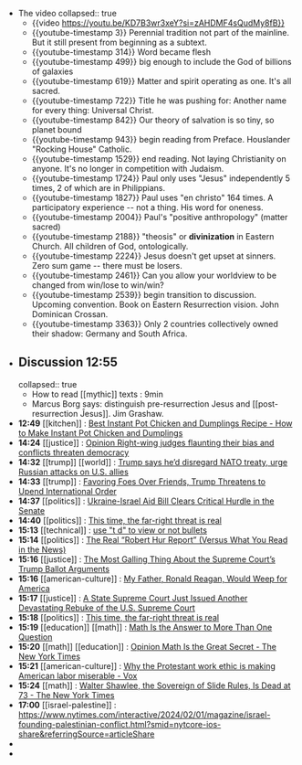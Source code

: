 - The video
  collapsed:: true
	- {{video https://youtu.be/KD7B3wr3xeY?si=zAHDMF4sQudMy8fB}}
	- {{youtube-timestamp 3}} Perennial tradition not part of the mainline. But it still present from beginning as a subtext.
	- {{youtube-timestamp 314}} Word became flesh
	- {{youtube-timestamp 499}} big enough to include the God of billions of galaxies
	- {{youtube-timestamp 619}} Matter and spirit operating as one. It's all sacred.
	- {{youtube-timestamp 722}} Title he was pushing for: Another name for every thing: Universal Christ.
	- {{youtube-timestamp 842}} Our theory of salvation is so tiny, so planet bound
	- {{youtube-timestamp 943}} begin reading from Preface. Houslander "Rocking House" Catholic.
	- {{youtube-timestamp 1529}} end reading. Not laying Christianity on anyone. It's no longer in competition with Judaism.
	- {{youtube-timestamp 1724}} Paul only uses "Jesus" independently 5 times, 2 of which are in Philippians.
	- {{youtube-timestamp 1827}} Paul uses "en christo" 164 times. A participatory experience -- not a thing. His word for oneness.
	- {{youtube-timestamp 2004}} Paul's "positive anthropology" (matter sacred)
	- {{youtube-timestamp 2188}} "theosis" or **divinization** in Eastern Church. All children of God, ontologically.
	- {{youtube-timestamp 2224}} Jesus doesn't get upset at sinners. Zero sum game -- there must be losers.
	- {{youtube-timestamp 2461}} Can you allow your worldview to be changed from win/lose to win/win?
	- {{youtube-timestamp 2539}} begin transition to discussion. Upcoming convention. Book on Eastern Resurrection vision. John Dominican Crossan.
	- {{youtube-timestamp 3363}} Only 2 countries collectively owned their shadow: Germany and South Africa.
- ## Discussion 12:55
  collapsed:: true
	- How to read [[mythic]] texts : 9min
	- Marcus Borg says: distinguish pre-resurrection Jesus and [[post-resurrection Ĵesus]]. Jim Grashaw.
- **12:49** [[kitchen]] :  [Best Instant Pot Chicken and Dumplings Recipe - How to Make Instant Pot Chicken and Dumplings](https://www.thepioneerwoman.com/food-cooking/recipes/a32675447/instant-pot-chicken-and-dumplings-recipe/)
- **14:24** [[justice]] : [Opinion  Right-wing judges flaunting their bias and conflicts threaten democracy](https://www.washingtonpost.com/opinions/2024/02/11/thomas-cannon-conflicts/)
- **14:32** [[trump]] [[world]] : [Trump says he’d disregard NATO treaty, urge Russian attacks on U.S. allies](https://www.washingtonpost.com/politics/2024/02/10/trump-nato-allies-russia/?utm_source=newsshowcase&utm_medium=gnews&utm_campaign=CDAqDwgAKgcICjCO1JQKMLfRdDDE_vEB&utm_content=rundown)
- **14:33** [[trump]] : [Favoring Foes Over Friends, Trump Threatens to Upend International Order](https://www.nytimes.com/2024/02/11/us/politics/trump-nato.html?utm_source=newsshowcase&utm_medium=gnews&utm_campaign=CDAQnZqV4dyh28j9ARj4u8TH6qi79o8BKg8IACoHCAowjuuKAzCWrzw&utm_content=rundown&gaa_at=la&gaa_n=AZsHK_mvU7FtJbaoDnONjcl_gsNoQ8F7IK1H2-WkZKgCTwqjfDMLzrGuUVy_zczBihZ2gIcP-H2lyX2e_QZgcg1vzP6g&gaa_ts=65c92bd2&gaa_sig=ricW38xErTuCZ8aTFsF2Fyfnas2FtZ3dYLc5ifOdAOUpdtmtgQTgMhlGZ7_K3qfRZmeOFTtj25BrMn2oVbUFIA%3D%3D)
- **14:37** [[politics]] : [Ukraine-Israel Aid Bill Clears Critical Hurdle in the Senate](https://www.nytimes.com/2024/02/11/us/republican-senators-ukraine-israel-bill.html?utm_source=newsshowcase&utm_medium=gnews&utm_campaign=CDAQnZqV4dyh28j9ARj4u8TH6qi79o8BKg8IACoHCAowjuuKAzCWrzw&utm_content=rundown&gaa_at=g&gaa_n=AZsHK_nCIaP5_hiwchvi3wnp931Kojuyd-hRtwBCyg-V_trO3Xmm5ppGi_yLd-ie5ZhAbGduPdGH95SXUqbDVejWnGBP&gaa_ts=65c92bd2&gaa_sig=Z8Fu8Lk-XEJbkVajg16Wt1aytm2EaFef0bUBibwfgg_RZPreJ1GQfg1l_Wav39wu_VUP1ntKi22UWcvvAliEcA%3D%3D)
- **14:40** [[politics]] : [This time, the far-right threat is real](https://www.politico.eu/article/brussels-braces-for-far-right-wave-as-eu-election-looms/)
- **15:13** [[technical]] : [use "t d" to view or not bullets](https://discuss.logseq.com/t/hi-all-is-there-a-setting-workaround-to-hide-the-bullet-points-on-blocks/12728/6)
- **15:14** [[politics]] : [The Real “Robert Hur Report” (Versus What You Read in the News)](https://www.justsecurity.org/92090/the-real-robert-hur-report-versus-what-you-read-in-the-news/)
- **15:16** [[justice]] : [The Most Galling Thing About the Supreme Court’s Trump Ballot Arguments](https://slate.com/news-and-politics/2024/02/supreme-court-trump-ballot-arguments-alito-yikes.html)
- **15:16** [[american-culture]] : [My Father, Ronald Reagan, Would Weep for America](https://www.nytimes.com/2024/02/11/opinion/ronald-reagan-father-america.html)
- **15:17** [[justice]] : [A State Supreme Court Just Issued Another Devastating Rebuke of the U.S. Supreme Court](https://slate.com/news-and-politics/2024/02/hawaii-supreme-court-guns-case-rebuke-scalia.html)
- **15:18** [[politics]] : [This time, the far-right threat is real](https://www.politico.eu/article/brussels-braces-for-far-right-wave-as-eu-election-looms/)
- **15:19** [[education]] [[math]] : [Math Is the Answer to More Than One Question](https://www.nytimes.com/2024/02/09/opinion/math-god-numbers.html)
- **15:20** [[math]] [[education]] : [Opinion  Math Is the Great Secret - The New York Times](https://www.nytimes.com/2022/09/18/opinion/math-adolescence-mystery.html?action=click&module=RelatedLinks&pgtype=Article)
- **15:21** [[american-culture]] : [Why the Protestant work ethic is making American labor miserable - Vox](https://www.vox.com/the-gray-area/24034358/gray-area-work-labor-miserable-protestant-ethic)
- **15:24** [[math]] : [Walter Shawlee, the Sovereign of Slide Rules, Is Dead at 73 - The New York Times](https://www.nytimes.com/2024/02/08/science/walter-shawlee-dead.html)
- **17:00** [[israel-palestine]] :  https://www.nytimes.com/interactive/2024/02/01/magazine/israel-founding-palestinian-conflict.html?smid=nytcore-ios-share&referringSource=articleShare
-
-